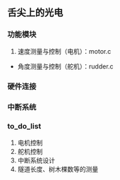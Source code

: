 ## 舌尖上的光电
### 功能模块
1. 速度测量与控制（电机）：motor.c
- 角度测量与控制（舵机）：rudder.c

### 硬件连接

### 中断系统

### to_do_list
1. 电机控制
2. 舵机控制
3. 中断系统设计
4. 隧道长度、树木棵数等的测量